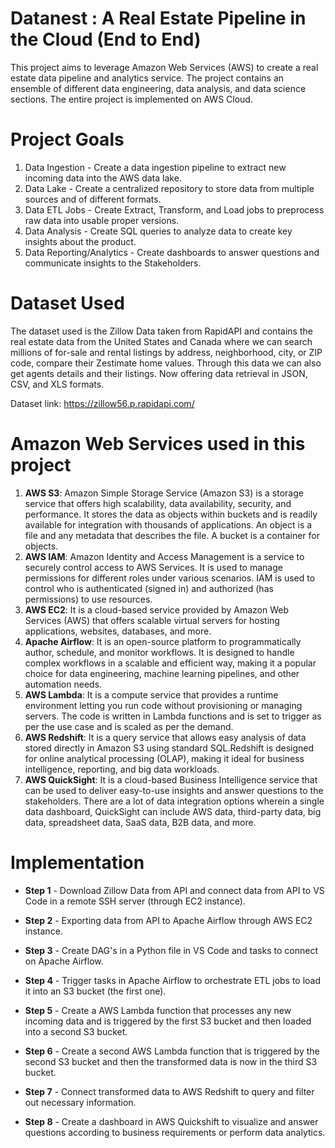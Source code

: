 # Datanest : A Real Estate Pipeline in the Cloud (End to End)
This project aims to leverage Amazon Web Services (AWS) to create a real estate data pipeline and analytics service. The project contains an ensemble of different data engineering, data analysis, and data science sections. The entire project is implemented on AWS Cloud.

# Project Goals
1. Data Ingestion - Create a data ingestion pipeline to extract new incoming data into the AWS data lake.
2. Data Lake - Create a centralized repository to store data from multiple sources and of different formats.
3. Data ETL Jobs - Create Extract, Transform, and Load jobs to preprocess raw data into usable proper versions.
4. Data Analysis - Create SQL queries to analyze data to create key insights about the product.
5. Data Reporting/Analytics - Create dashboards to answer questions and communicate insights to the Stakeholders.

# Dataset Used 
The dataset used is the Zillow Data taken from RapidAPI and contains the real estate data from the United States and Canada where we can search millions of for-sale and rental listings by address, neighborhood, city, or ZIP code, compare their Zestimate home values. Through this data we can also get agents details and their listings. Now offering data retrieval in JSON, CSV, and XLS formats.

Dataset link: https://zillow56.p.rapidapi.com/

# Amazon Web Services used in this project
1. **AWS S3**: Amazon Simple Storage Service (Amazon S3) is a storage service that offers high scalability, data availability, security, and performance. It stores the data as objects within buckets and is readily available for integration with thousands of applications. An object is a file and any metadata that describes the file. A bucket is a container for objects. <br />
2. **AWS IAM**: Amazon Identity and Access Management is a service to securely control access to AWS Services. It is used to manage permissions for different roles under various scenarios. IAM is used to control who is authenticated (signed in) and authorized (has permissions) to use resources.<br />
3. **AWS EC2**: It is a cloud-based service provided by Amazon Web Services (AWS) that offers scalable virtual servers for hosting applications, websites, databases, and more.<br />
4. **Apache Airflow**: It is an open-source platform to programmatically author, schedule, and monitor workflows. It is designed to handle complex workflows in a scalable and efficient way, making it a popular choice for data engineering, machine learning pipelines, and other automation needs.<br />
5. **AWS Lambda**: It is a compute service that provides a runtime environment letting you run code without provisioning or managing servers. The code is written in Lambda functions and is set to trigger as per the use case and is scaled as per the demand.<br />
6. **AWS Redshift**: It is a query service that allows easy analysis of data stored directly in Amazon S3 using standard SQL.Redshift is designed for online analytical processing (OLAP), making it ideal for business intelligence, reporting, and big data workloads.
7. **AWS QuickSight**: It is a cloud-based Business Intelligence service that can be used to deliver easy-to-use insights and answer questions to the stakeholders. There are a lot of data integration options wherein a single data dashboard, QuickSight can include AWS data, third-party data, big data, spreadsheet data, SaaS data, B2B data, and more.

# Implementation

* **Step 1** - Download Zillow Data from API and connect data from API to VS Code in a remote SSH server (through EC2 instance).

* **Step 2** - Exporting data from API to Apache Airflow through AWS EC2 instance.

* **Step 3** - Create DAG's in a Python file in VS Code and tasks to connect on Apache Airflow.
  
* **Step 4** - Trigger tasks in Apache Airflow to orchestrate ETL jobs to load it into an S3 bucket (the first one).
 
* **Step 5** - Create a AWS Lambda function that processes any new incoming data and is triggered by the first S3 bucket and then loaded into a second S3 bucket.
  
* **Step 6** - Create a second AWS Lambda function that is triggered by the second S3 bucket and then the transformed data is now in the third S3 bucket.

* **Step 7** - Connect transformed data to AWS Redshift to query and filter out necessary information.
  
* **Step 8** - Create a dashboard in AWS Quickshift to visualize and answer questions according to business requirements or perform data analytics.
